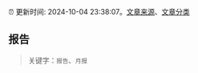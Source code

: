 :alarm_clock: 更新时间: 2024-10-04 23:38:07。[文章来源](/README.md)、[文章分类](/TAGS.md)

## 报告


> 关键字：`报告`、`月报`



